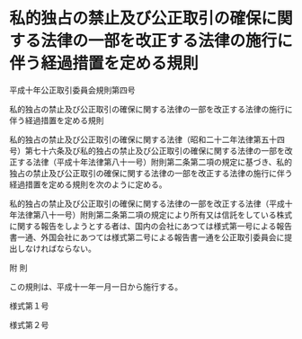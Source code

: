 # 私的独占の禁止及び公正取引の確保に関する法律の一部を改正する法律の施行に伴う経過措置を定める規則

平成十年公正取引委員会規則第四号

私的独占の禁止及び公正取引の確保に関する法律の一部を改正する法律の施行に伴う経過措置を定める規則

私的独占の禁止及び公正取引の確保に関する法律（昭和二十二年法律第五十四号）第七十六条及び私的独占の禁止及び公正取引の確保に関する法律の一部を改正する法律（平成十年法律第八十一号）附則第二条第二項の規定に基づき、私的独占の禁止及び公正取引の確保に関する法律の一部を改正する法律の施行に伴う経過措置を定める規則を次のように定める。

私的独占の禁止及び公正取引の確保に関する法律の一部を改正する法律（平成十年法律第八十一号）附則第二条第二項の規定により所有又は信託をしている株式に関する報告をしようとする者は、国内の会社にあつては様式第一号による報告書一通、外国会社にあつては様式第二号による報告書一通を公正取引委員会に提出しなければならない。

附 則

この規則は、平成十一年一月一日から施行する。

様式第１号

[](/./pict/230330_001.pdf)

様式第２号

[](/./pict/230330_002.pdf)
